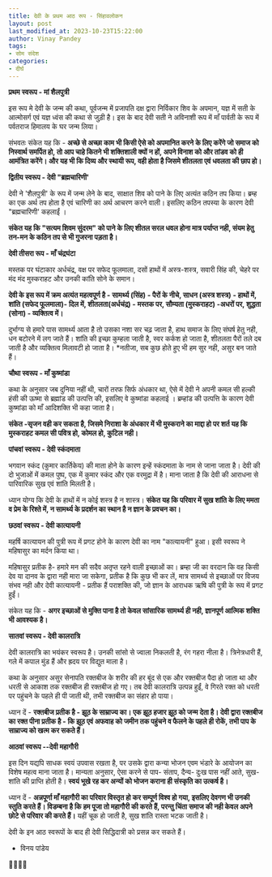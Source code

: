 ```yaml
---
title: देवी के प्रथम आठ रूप - सिंहावलोकन
layout: post
last_modified_at: 2023-10-23T15:22:00
author: Vinay Pandey
tags:
- सोम संदेश
categories:
- दीर्घ
---
```

**प्रथम स्वरूप - मां शैलपुत्री** 

इस रूप मे देवी के जन्म की कथा, पूर्वजन्म में प्रजापति दक्ष द्वारा निर्विकार शिव के अपमान, यज्ञ में सती के आत्मोसर्ग एवं यज्ञ ध्वंस की कथा से जुड़ी है। इस के बाद देवी सती ने अविनाशी रूप में माँ पार्वती के रूप में  पर्वतराज हिमालय के घर जन्म लिया। 

संभवतः संकेत यह कि -
**अच्छे से अच्छा काम भी किसी ऐसे को अपमानित करने के लिए करेंगे जो  समाज को निस्वार्थ समर्पित हो, तो आप चाहे कितने भी शक्तिशाली क्यों न हों, अपने विनाश को और तांडव को ही आमंत्रित करेंगे। और यह भी कि दिव्य और स्थायी रूप, वही होता है जिसमे शीतलता एवं धवलता की छाप हो।**

**द्वितीय स्वरूप -  देवी "ब्रह्मचारिणी'**

देवी ने 'शैलपुत्री' के रूप में जन्म लेने के बाद, साक्षात शिव को पाने के लिए अत्यंत कठिन तप किया। ब्रम्ह का एक अर्थ तप होता है एवं चारिणी का अर्थ आचरण करने वाली। इसलिए कठिन तपस्या के कारण देवी "ब्रह्मचारिणी' कहलाईं ।

**संकेत यह कि "सत्यम शिवम सुंदरम" को पाने के लिए शीतल सरल धवल होना मात्र पर्याप्त नही, संयम हेतु तन-मन के कठिन तप से भी गुजरना पड़ता है।**

**देवी तीसरा रूप - माँ चंद्रघंटा**

मस्तक पर घंटाकार अर्धचंद्र, वक्ष पर सफेद फूलमाला,  दसों हाथों में अस्त्र-शस्त्र, सवारी सिंह की, चेहरे पर मंद मंद मुस्कराहट और उनकी कांति सोने के समान। 

**देवी के इस रूप में क्रम अत्यंत महत्वपूर्ण है - सामर्थ्य (सिंह)  - पैरों के नीचे, साधन (अस्त्र शस्त्र)  - हाथों में, शांति (सफेद फूलमाला)- दिल में, शीतलता(अर्धचंद्र) - मस्तक पर, सौम्यता (मुस्कराहट) -अधरों पर, शुद्धता (सोना) - व्यक्तित्व  में।**

दुर्भाग्य से हमारे पास सामर्थ्य आता है तो उसका नशा सर चढ़ जाता है, हाथ समाज के लिए संघर्ष हेतु नही, धन बटोरने में लग जाते हैं। शांति की इच्छा कुम्हला जाती है, स्वर कर्कश हो जाता है, शीतलता पैरों तले दब जाती है और व्यक्तित्व मिलावटी हो जाता है। *नतीजा, सब कुछ होते हुए भी हम सुर नही, असुर बन जाते हैं।

**चौथा स्वरूप - माँ कुष्मांडा**

कथा के अनुसार जब दुनिया नहीं थी, चारों तरफ सिर्फ अंधकार था, ऐसे में देवी ने अपनी कमल सी हल्की हंसी की ऊष्मा से ब्रह्मांड की उत्पत्ति की, इसलिए वे कुष्मांडा कहलाई । ब्रम्हांड की उत्पत्ति के कारण देवी कुष्मांडा को माँ आदिशक्ति भी कहा जाता है।

**संकेत -सृजन वही कर सकता है, जिसमे निराशा के अंधकार में भी मुस्कराने का माद्दा हो पर शर्त यह कि मुस्कराहट कमल सी पवित्र हो, कोमल हो, कुटिल नही।**

**पांचवां स्वरूप - देवी स्कंदमाता**

भगवान स्कंद (कुमार कार्तिकेय) की माता होने के कारण इन्हें स्कंदमाता के नाम से जाना जाता है। देवी की दो भुजाओं में कमल पुष्प, एक में कुमार स्कंद और एक वरमुद्रा में है। माना जाता है कि देवी की आराधना से पारिवारिक सुख एवं शांति मिलती है। 

ध्यान योग्य कि देवी के हाथों में न कोई शस्त्र है न शास्त्र। **संकेत यह कि परिवार में सुख शांति के लिए ममता व प्रेम के रिश्ते में, न सामर्थ्य के प्रदर्शन का स्थान है न ज्ञान के प्रवचन का।**

**छठवां स्वरूप - देवी कात्यायनी**

महर्षि कात्यायन की पुत्री रूप में प्रगट होने के कारण देवी का नाम "कात्यायनी" हुआ। इसी स्वरूप ने महिषासुर का मर्दन किया था।

महिषासुर प्रतीक है- हमारे मन की सदैव अतृप्त रहने वाली इच्छाओं का।  ब्रम्हा जी का वरदान कि वह किसी देव या दानव के द्वारा नही मारा जा सकेगा, प्रतीक है कि कुछ भी कर लें, मात्र सामर्थ्य से इच्छाओं पर विजय संभव नही और देवी कात्यायनी - प्रतीक हैं पराशक्ति की, जो ज्ञान के आराधक ऋषि की पुत्री के रूप में प्रगट हुईं। 

संकेत यह कि -
**अगर इच्छाओं से मुक्ति पाना है तो केवल  सांसारिक सामर्थ्य ही नही, ज्ञानपूर्ण आत्मिक शक्ति भी आवश्यक है।**

**सातवां स्वरूप - देवी कालरात्रि**

देवी कालरात्रि का भयंकर स्वरूप  है। उनकी सांसो से ज्वाला निकलती है, रंग गहरा नीला है। त्रिनेत्रधारी हैं, गले में कपाल मुंड हैं और ह्रदय पर विद्युत माला है।

कथा के अनुसार असुर सेनापति रक्तबीज के शरीर की हर बूंद से एक और रक्तबीज पैदा हो जाता था और धरती से आकाश तक रक्तबीज ही रक्तबीज हो गए। तब देवी कालरात्रि उत्पन्न हुईं, वे गिरते रक्त को धरती पर पहुंचने के पहले ही पी जाती थी, तभी रक्तबीज का संहार हो पाया।

ध्यान दें - **रक्तबीज प्रतीक है - झूठ के साम्राज्य का। एक झूठ हजार झूठ को जन्म देता है। देवी द्वारा रक्तबीज का रक्त पीना प्रतीक है - कि झूठ एवं अफवाह को जमीन तक पहुंचने व फैलने के पहले ही रोकें, तभी पाप के साम्राज्य को खत्म कर सकते हैं।**

**आठवां स्वरूप --देवी महागौरी**

इस दिन यद्यपि साधक स्वयं उपवास रखता है, पर उसके द्वारा कन्या भोजन एवम भंडारे के आयोजन का विशेष महत्व माना जाता है। मान्यता अनुसार, ऐसा करने से पाप- संताप, दैन्य- दुःख पास नहीं आते, सुख-शांति की प्राप्ति होती है। **स्वयं भूखे रह कर अन्यों को भोजन कराना ही संस्कृति का उत्कर्ष है।** 

ध्यान दें - **अन्नपूर्णा माँ महागौरी का परिवार विस्तृत हो कर सम्पूर्ण विश्व हो गया, इसलिए देवगण भी उनकी स्तुति करते हैं। विडम्बना है कि हम पूजा तो महागौरी की करते हैं, परन्तु चिंता  समाज की नही केवल अपने छोटे से परिवार की करते हैं।** यहीं चूक हो जाती है, सुख शांति रास्ता भटक जाती है।

देवी के इन आठ स्वरूपों के बाद ही देवी सिद्धिदात्री को प्रसन्न कर सकते हैं। 

- विनय पांडेय

🙏🌷🌷🙏


